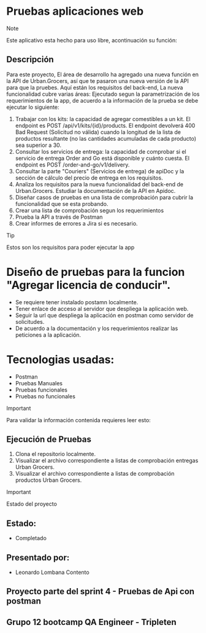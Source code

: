 # Pruebas aplicaciones web
> [!NOTE]
> Este aplicativo esta hecho para uso libre, acontinuación su función:

## Descripción
Para este proyecto, El área de desarrollo ha agregado una nueva función en la API de Urban.Grocers, así que te pasaron una nueva versión de la API para que la pruebes. Aquí están los requisitos del back-end, La nueva funcionalidad cubre varias áreas:
Ejecutado segun la parametrización de los requerimientos de la app, de acuerdo a la información de la prueba se debe ejecutar lo siguiente:

1. Trabajar con los kits: la capacidad de agregar comestibles a un kit. El endpoint es POST /api/v1/kits/{id}/products. El endpoint devolverá 400 Bad Request (Solicitud no válida) cuando la longitud de la lista de productos resultante (no las cantidades acumuladas de cada producto) sea superior a 30.
2. Consultar los servicios de entrega: la capacidad de comprobar si el servicio de entrega Order and Go está disponible y cuánto cuesta. El endpoint es POST /order-and-go/v1/delivery.
3. Consultar la parte "Couriers" (Servicios de entrega) de apiDoc y la sección de cálculo del precio de entrega en los requisitos.
4. Analiza los requisitos para la nueva funcionalidad del back-end de Urban.Grocers. Estudiar la documentación de la API en Apidoc.
5. Diseñar casos de pruebas en una lista de comprobación para cubrir la funcionalidad que se esta probando.
6. Crear una lista de comprobación segun los requerimientos
7. Prueba la API a través de Postman 
8. Crear informes de errores a Jira si es necesario.

> [!TIP]
> Estos son los requisitos para poder ejecutar la app

# Diseño de pruebas para la funcion "Agregar licencia de conducir".
- Se requiere tener instalado postamn localmente.
- Tener enlace de acceso al servidor que despliega la aplicación web.
- Seguir la url que despliega la aplicación en postman como servidor de solicitudes.
- De acuerdo a la documentación y los requerimientos realizar las peticiones a la aplicación.

# Tecnologias usadas:
- Postman
- Pruebas Manuales
- Pruebas funcionales
- Pruebas no funcionales

> [!IMPORTANT]
> Para validar la información contenida requieres leer esto:

## Ejecución de Pruebas 
1. Clona el repositorio localmente.
2. Visualizar el archivo correspondiente a listas de comprobación entregas Urban Grocers.
4. Visualizar el archivo correspondiente a listas de comprobación productos Urban Grocers.

> [!IMPORTANT]
> Estado del proyecto

## Estado:
- Completado

## Presentado por:
- Leonardo Lombana Contento

## Proyecto parte del sprint 4 - Pruebas de Api con postman
## Grupo 12 bootcamp QA Engineer - Tripleten
